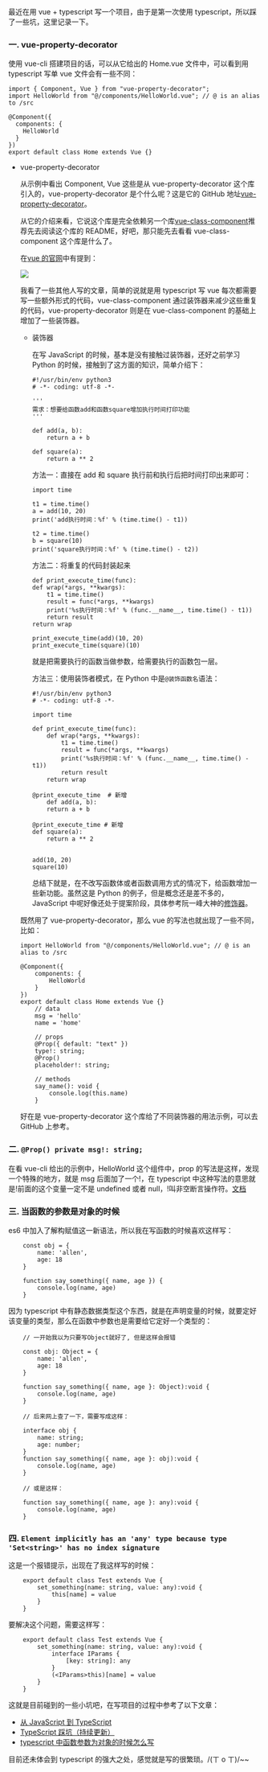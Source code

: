 最近在用 vue + typescript 写一个项目，由于是第一次使用 typescript，所以踩了一些坑，这里记录一下。

### 一. vue-property-decorator

使用 vue-cli 搭建项目的话，可以从它给出的 Home.vue 文件中，可以看到用 typescript 写单 vue 文件会有一些不同：

```
import { Component, Vue } from "vue-property-decorator";
import HelloWorld from "@/components/HelloWorld.vue"; // @ is an alias to /src

@Component({
  components: {
    HelloWorld
  }
})
export default class Home extends Vue {}
```

- vue-property-decorator

  从示例中看出 Component, Vue 这些是从 vue-property-decorator 这个库引入的，vue-property-decorator 是个什么呢？这是它的 GitHub 地址[vue-property-decorator](https://github.com/kaorun343/vue-property-decorator#Model)。

  从它的介绍来看，它说这个库是完全依赖另一个库[vue-class-component](https://github.com/vuejs/vue-class-component)推荐先去阅读这个库的 README，好吧，那只能先去看看 vue-class-component 这个库是什么了。

  在[vue 的官网](https://cn.vuejs.org/v2/guide/typescript.html#ad)中有提到：

  ![](/caisr.github.io/database/images/articles/vue/vue_and_ts_one/image.png)

  我看了一些其他人写的文章，简单的说就是用 typescript 写 vue 每次都需要写一些额外形式的代码，vue-class-component 通过装饰器来减少这些重复的代码，vue-property-decorator 则是在 vue-class-component 的基础上增加了一些装饰器。

  - 装饰器

    在写 JavaScript 的时候，基本是没有接触过装饰器，还好之前学习 Python 的时候，接触到了这方面的知识，简单介绍下：

    ```
    #!/usr/bin/env python3
    # -*- coding: utf-8 -*-

    '''
    需求：想要给函数add和函数square增加执行时间打印功能
    '''

    def add(a, b):
        return a + b

    def square(a):
        return a ** 2
    ```

    方法一：直接在 add 和 square 执行前和执行后把时间打印出来即可：

    ```
    import time

    t1 = time.time()
    a = add(10, 20)
    print('add执行时间：%f' % (time.time() - t1))

    t2 = time.time()
    b = square(10)
    print('square执行时间：%f' % (time.time() - t2))
    ```

    方法二：将重复的代码封装起来

    ```
    def print_execute_time(func):
    def wrap(*args, **kwargs):
        t1 = time.time()
        result = func(*args, **kwargs)
        print('%s执行时间：%f' % (func.__name__, time.time() - t1))
        return result
    return wrap

    print_execute_time(add)(10, 20)
    print_execute_time(square)(10)
    ```

    就是把需要执行的函数当做参数，给需要执行的函数包一层。

    方法三：使用装饰者模式，在 Python 中是`@装饰函数名`语法：

    ```
    #!/usr/bin/env python3
    # -*- coding: utf-8 -*-

    import time

    def print_execute_time(func):
        def wrap(*args, **kwargs):
            t1 = time.time()
            result = func(*args, **kwargs)
            print('%s执行时间：%f' % (func.__name__, time.time() - t1))
            return result
        return wrap

    @print_execute_time  # 新增
        def add(a, b):
        return a + b

    @print_execute_time # 新增
    def square(a):
        return a ** 2


    add(10, 20)
    square(10)
    ```

    总结下就是，在不改写函数体或者函数调用方式的情况下，给函数增加一些新功能。虽然这是 Python 的例子，但是概念还是差不多的，JavaScript 中呢好像还处于提案阶段，具体参考阮一峰大神的[修饰器](http://es6.ruanyifeng.com/?search=super&x=0&y=0#docs/decorator)。

  既然用了 vue-property-decorator，那么 vue 的写法也就出现了一些不同，比如：

  ```
  import HelloWorld from "@/components/HelloWorld.vue"; // @ is an alias to /src

  @Component({
      components: {
          HelloWorld
      }
  })
  export default class Home extends Vue {}
      // data
      msg = 'hello'
      name = 'home'

      // props
      @Prop({ default: "text" })
      type!: string;
      @Prop()
      placeholder!: string;

      // methods
      say_name(): void {
          console.log(this.name)
      }
  ```

  好在是 vue-property-decorator 这个库给了不同装饰器的用法示例，可以去 GitHub 上参考。

### 二. `@Prop() private msg!: string;`

在看 vue-cli 给出的示例中，HelloWorld 这个组件中，prop 的写法是这样，发现一个特殊的地方，就是 msg 后面加了一个!，在 typescript 中这种写法的意思就是!前面的这个变量一定不是 undefined 或者 null，!叫非空断言操作符。[文档](https://www.tslang.cn/docs/release-notes/typescript-2.0.html)

### 三. 当函数的参数是对象的时候

es6 中加入了解构赋值这一新语法，所以我在写函数的时候喜欢这样写：

```
    const obj = {
        name: 'allen',
        age: 18
    }

    function say_something({ name, age }) {
        console.log(name, age)
    }
```

因为 typescript 中有静态数据类型这个东西，就是在声明变量的时候，就要定好该变量的类型，那么在函数中参数也是需要给它定好一个类型的：

```
    // 一开始我以为只要写Object就好了, 但是这样会报错

    const obj: Object = {
        name: 'allen',
        age: 18
    }

    function say_something({ name, age }: Object):void {
        console.log(name, age)
    }

    // 后来网上查了一下，需要写成这样：

    interface obj {
        name: string;
        age: number;
    }
    function say_something({ name, age }: obj):void {
        console.log(name, age)
    }

    // 或是这样：

    function say_something({ name, age }: any):void {
        console.log(name, age)
    }
```

### 四. `Element implicitly has an 'any' type because type 'Set<string>' has no index signature`

这是一个报错提示，出现在了我这样写的时候：

```
    export default class Test extends Vue {
        set_something(name: string, value: any):void {
            this[name] = value
        }
    }
```

要解决这个问题，需要这样写：

```
    export default class Test extends Vue {
        set_something(name: string, value: any):void {
            interface IParams {
                [key: string]: any
            }
            (<IParams>this)[name] = value
        }
    }
```

这就是目前碰到的一些小坑吧，在写项目的过程中参考了以下文章：

- [从 JavaScript 到 TypeScript ](https://tasaid.com/Blog/20171011231943.html)
- [ TypeScript 踩坑（持续更新）](https://segmentfault.com/a/1190000016927260#articleHeader3)
- [typescript 中函数参数为对象的时候怎么写](https://segmentfault.com/q/1010000010551872)

目前还未体会到 typescript 的强大之处，感觉就是写的很繁琐。/(ㄒ o ㄒ)/~~
